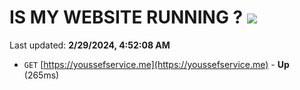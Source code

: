 # IS MY WEBSITE RUNNING ? [![](https://img.shields.io/static/v1?label=Sponsor&message=%E2%9D%A4&logo=GitHub&color=%23fe8e86)](https://github.com/sponsors/<username>)

Last updated: **2/29/2024, 4:52:08 AM**

- `GET` [https://youssefservice.me](https://youssefservice.me) - **Up** (265ms)
